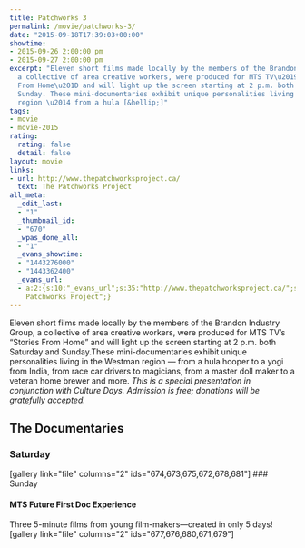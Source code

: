 ```yaml
---
title: Patchworks 3
permalink: /movie/patchworks-3/
date: "2015-09-18T17:39:03+00:00"
showtime:
- 2015-09-26 2:00:00 pm
- 2015-09-27 2:00:00 pm
excerpt: "Eleven short films made locally by the members of the Brandon Industry Group,
  a collective of area creative workers, were produced for MTS TV\u2019s \u201CStories
  From Home\u201D and will light up the screen starting at 2 p.m. both Saturday and
  Sunday. These mini-documentaries exhibit unique personalities living in the Westman
  region \u2014 from a hula [&hellip;]"
tags:
- movie
- movie-2015
rating:
  rating: false
  detail: false
layout: movie
links:
- url: http://www.thepatchworksproject.ca/
  text: The Patchworks Project
all_meta:
  _edit_last:
  - "1"
  _thumbnail_id:
  - "670"
  _wpas_done_all:
  - "1"
  _evans_showtime:
  - "1443276000"
  - "1443362400"
  _evans_url:
  - a:2:{s:10:"_evans_url";s:35:"http://www.thepatchworksproject.ca/";s:15:"_evans_url_name";s:22:"The
    Patchworks Project";}
---
```


Eleven short films made locally by the members of the Brandon Industry Group, a collective of area creative workers, were produced for MTS TV’s “Stories From Home” and will light up the screen starting at 2 p.m. both Saturday and Sunday.<span id="more-1433"></span>These mini-documentaries exhibit unique personalities living in the Westman region — from a hula hooper to a yogi from India, from race car drivers to magicians, from a master doll maker to a veteran home brewer and more. *This is a special presentation in conjunction with Culture Days. Admission is free; donations will be gratefully accepted.*

## The Documentaries

### Saturday

\[gallery link="file" columns="2" ids="674,673,675,672,678,681"\] ### Sunday

#### MTS Future First Doc Experience

Three 5-minute films from young film-makers—created in only 5 days! \[gallery link="file" columns="2" ids="677,676,680,671,679"\]
